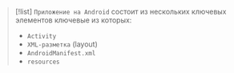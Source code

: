
> [!list] 
> `Приложение на Android` состоит из нескольких ключевых элементов ключевые из которых:
> - `Activity` 
> - `XML-разметка` (layout)
> - `AndroidManifest.xml`
> - `resources`


